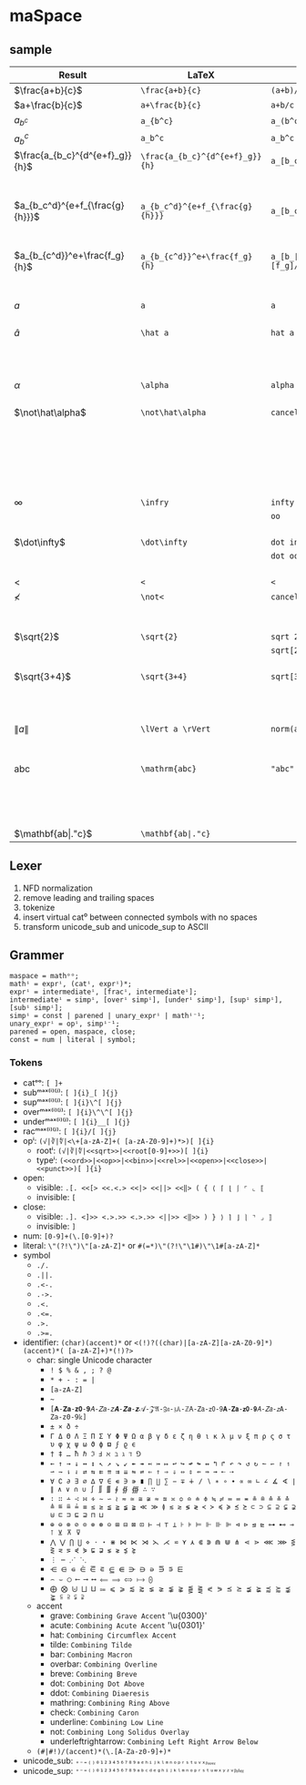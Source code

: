 # maSpace

## sample

| Result | LaTeX | AsciiMath | maSpace |
|-|-|-|-|
| $\frac{a+b}{c}$ | `\frac{a+b}{c}` | `(a+b)/c` | `a+b␣/c`
| $a+\frac{b}{c}$ | `a+\frac{b}{c}` | `a+b/c` | `a+b/c`
| $a_{b^c}$ | `a_{b^c}` | `a_(b^c)` | `a␣_b^c`
| $a_b^c$ | `a_b^c` | `a_b^c` | `a_b^c`
| $\frac{a_{b_c}^{d^{e+f}_g}}{h}$ | `\frac{a_{b_c}^{d^{e+f}_g}}{h}` | `a_[b_c]^[d_g^[e+f]]/h` | `a _b_c  ^d ^e+f _g  /h` (`a␣_b_c␣␣^d␣^e+f␣_g␣␣/h`)
|||| `a _b_c ^d^[e+f]_g /h` (`a␣_b_c␣^d^[e+f]_g␣/h`)
| $a_{b_c^d}^{e+f_{\frac{g}{h}}}$ | `a_{b_c^d}^{e+f_{\frac{g}{h}}}` | `a_[b_c^d]^[e+f_[g/h]]` | `a _b_c^d ^[e+f _g/h]` (`a␣_b_c^d␣^[e+f␣_g/h]`)
|||| `a _b_c^d  ^e+f _g/h` (`a␣_b_c^d␣␣^e+f␣_g/h`)
| $a_{b_{c^d}}^e+\frac{f_g}{h}$ | `a_{b_{c^d}}^e+\frac{f_g}{h}` | `a_[b_[c^d]]^[e]+[f_g]/h` | `a  _b _c^d  ^e  +  f_g/h` (`a␣␣_b␣_c^d␣␣^e␣␣+␣␣f_g/h`)
|||| `a  _b _c^d  ^e + f_g/h` (`a␣␣_b␣_c^d␣␣^e␣+␣f_g/h`)
| $a$ | `a` | `a` | `a`
|||| `<a>`
| $\hat a$ | `\hat a` | `hat a` | `â`
|||| `<<hat>>a`
|||| `<<hat>><a>`
|||| `<a hat>`
| $\alpha$ | `\alpha` | `alpha` | `α`
|||| `<alpha>`
| $\not\hat\alpha$ | `\not\hat\alpha` | `cancel hat alpha` | `<alpha hat not>`
|||| `<alpha hat!>`
|||| `<!alpha hat>`
|||| `<!α hat>`
|||| `<!α̂>`
|||| `<<not>><<hat>><alpha>`
|||| `α̸̂`
| $\infty$ | `\infry` | `infty` | `<infty>`
||| `oo` | `.oo.`
|||| `∞`
| $\dot\infty$ | `\dot\infty` | `dot infty` | `<infty dot>`
||| `dot oo` | `<.oo. dot>`
|||| `<∞ dot>`
| $<$ | `<` | `<` | `.<.`
| $\not<$ | `\not<` | `cancel <` | `<.<. not>`
|||| `<!.<.>`
|||| `≮`
| $\sqrt{2}$ | `\sqrt{2}` | `sqrt 2` | `<<sqrt>>2`
||| `sqrt[2]` | `<<sqrt>>[2]`
|||| `√2`
| $\sqrt{3+4}$ | `\sqrt{3+4}` | `sqrt[3+4]` | `√ 3+4`
|||| `√[3+4]`
|||| `<<sqrt>> 3+4`
|||| `<<sqrt>>[3+4]`
| $\lVert a \rVert$ | `\lVert a \rVert` | `norm(a)` | `<<norm>>a`
|||| `<<‖> a <‖>>`
|||| `<<.\|\|.> a <.\|\|.>>`
| $\mathrm{abc}$ | `\mathrm{abc}` | `"abc"` | `<"abc" rm>`
|||| `"abc"`
|||| `<\| abc \|>`
|||| `<\|\| abc \|\|>`
|||| `<\|\|\| abc \|\|\| rm>`
| $\mathbf{ab\|."c}$ | ``\mathbf{ab\|."c}`` || `<\|\| ab\|."c \|\| rm>`

## Lexer

1. NFD normalization
2. remove leading and trailing spaces
3. tokenize
4. insert virtual cat⁰ between connected symbols with no spaces
5. transform unicode_sub and unicode_sup to ASCII

## Grammer

```ebnf
maspace = mathᵒᵒ;
mathⁱ = exprⁱ, (catⁱ, exprⁱ)*;
exprⁱ = intermediateⁱ, [fracⁱ, intermediateⁱ];
intermediateⁱ = simpⁱ, [overⁱ simpⁱ], [underⁱ simpⁱ], [supⁱ simpⁱ], [subⁱ simpⁱ];
simpⁱ = const | parened | unary_exprⁱ | mathⁱ⁻¹;
unary_exprⁱ = opⁱ, simpⁱ⁻¹;
parened = open, maspace, close;
const = num | literal | symbol;
```

### Tokens

- catᵒᵒ: `[ ]+`
- subᵐᵃˣ⁽ⁱ⁾⁽ʲ⁾: `[ ]{i}_[ ]{j}`
- supᵐᵃˣ⁽ⁱ⁾⁽ʲ⁾: `[ ]{i}\^[ ]{j}`
- overᵐᵃˣ⁽ⁱ⁾⁽ʲ⁾: `[ ]{i}\^\^[ ]{j}`
- underᵐᵃˣ⁽ⁱ⁾⁽ʲ⁾: `[ ]{i}__[ ]{j}`
- racᵐᵃˣ⁽ⁱ⁾⁽ʲ⁾: `[ ]{i}/[ ]{j}`
- opⁱ: `(√|∛|∜|<\+[a-zA-Z]+( [a-zA-Z0-9]+)*>)[ ]{i}`
  - rootⁱ: `(√|∛|∜|<<sqrt>>|<<root[0-9]+>>)[ ]{i}`
  - typeⁱ: `(<<ord>>|<<op>>|<<bin>>|<<rel>>|<<open>>|<<close>>|<<punct>>)[ ]{i}`
- open:
  - visible: `.[. <<[> <<.<.> <<|> <<||> <<‖> ( { ⟨ ⌈ ⌊ ⎰ ⌜ ⌞ ⟦`
  - invisible: `[`
- close:
  - visible: `.]. <]>> <.>.>> <.>.>> <||>> <‖>> ) } ⟩ ⌉ ⌋ ⎱ ⌝ ⌟ ⟧`
  - invisible: `]`
- num: `[0-9]+(\.[0-9]+)?`
- literal: `\"(?!\")\"[a-zA-Z]*` or `#(=*)\"(?!\"\1#)\"\1#[a-zA-Z]*`
- symbol
  - `./.`
  - `.||.`
  - `.<-.`
  - `.->.`
  - `.<.`
  - `.<=.`
  - `.>.`
  - `.>=.`
- identifier: `(char)(accent)*` or `<(!)?((char)|[a-zA-Z][a-zA-Z0-9]*)(accent)*( [a-zA-Z]+)*(!)?>`
  - char: single Unicode character
    - `! $ % & , ; ? @`
    - `* + - : = |`
    - `[a-zA-Z]`
    - `~`
    - `[𝐀-𝐙𝐚-𝐳𝟎-𝟗𝐴-𝑍𝑎-𝑧𝑨-𝒁𝒂-𝒛𝒜-𝒵𝔄-ℨ𝔞-𝔷𝔸-ℤ𝖠-𝖹𝖺-𝗓𝟢-𝟫𝗔-𝗭𝗮-𝘇𝟬-𝟵𝘈-𝘡𝘢-𝘻𝙰-𝚉𝚊-𝚣𝟶-𝟿𝕜]`
    - `± × ð ÷`
    - `Γ Δ Θ Λ Ξ Π Σ Υ Φ Ψ Ω α β γ δ ε ζ η θ ι κ λ μ ν ξ π ρ ς σ τ υ φ χ ψ ω ϑ ϕ ϖ ϝ ϱ ϵ`
    - `† ‡ … ħ ℏ ℑ Ⅎ ℵ ℶ ℷ ℸ ⅁`
    - `← ↑ → ↓ ↔ ↕ ↖ ↗ ↘ ↙ ↞ ↠ ↢ ↣ ↦ ↩ ↪ ↫ ↬ ↭ ↰ ↱ ↶ ↷ ↺ ↻ ↼ ↽ ↾ ↿ ⇀ ⇁ ⇂ ⇃ ⇄ ⇆ ⇇ ⇈ ⇉ ⇊ ⇋ ⇌ ⇐ ⇑ ⇒ ⇓ ⇔ ⇕ ⇚ ⇛ ⇝ ⇠ ⇢`
    - `∀ ∁ ∂ ∃ ∅ ∆ ∇ ∈ ∊ ∋ ∍ ∎ ∏ ∐ ∑ − ∓ ∔ ∕ ∖ ∗ ∘ ∙ ∝ ∞ ∟ ∠ ∡ ∢ ∣ ∥ ∧ ∨ ∩ ∪ ∫ ∬ ∭ ∮ ∯ ∰ ∴ ∵`
    - `∶ ∷ ∸ ∹ ∺ ∻ ∼ ∽ ≀ ≂ ≃ ≅ ≆ ≈ ≊ ≍ ≎ ≏ ≐ ≑ ≒ ≓ ≔ ≕ ≖ ≗ ≘ ≙ ≚ ≛ ≜ ≝ ≞ ≟ ≡ ≤ ≥ ≦ ≧ ≨ ≩ ≪ ≫ ≬ ≲ ≳ ≶ ≷ ≺ ≻ ≼ ≽ ≾ ≿ ⊂ ⊃ ⊆ ⊇ ⊊ ⊋ ⊎ ⊏ ⊐ ⊑ ⊒ ⊓ ⊔`
    - `⊕ ⊖ ⊗ ⊘ ⊙ ⊚ ⊛ ⊝ ⊞ ⊟ ⊠ ⊡ ⊢ ⊣ ⊤ ⊥ ⊦ ⊧ ⊨ ⊩ ⊪ ⊫ ⊲ ⊳ ⊴ ⊵ ⊶ ⊷ ⊸ ⊺ ⊻ ⊼ ⊽`
    - `⋀ ⋁ ⋂ ⋃ ⋄ ⋅ ⋆ ⋇ ⋈ ⋉ ⋊ ⋋ ⋌ ⋍ ⋎ ⋏ ⋐ ⋑ ⋒ ⋓ ⋔ ⋖ ⋗ ⋘ ⋙ ⋚ ⋛ ⋜ ⋝ ⋞ ⋟ ⋤ ⋥ ⋦ ⋧ ⋨ ⋩`
    - `⋮ ⋯ ⋰ ⋱`
    - `⋲ ⋳ ⋴ ⋵ ⋶ ⋷ ⋸ ⋹ ⋺ ⋻ ⋼ ⋽ ⋾ ⋿`
    - `⌢ ⌣ ◯ ⟵ ⟶ ⟷ ⟸ ⟹ ⟺ ⟼ ⨀`
    - `⨁ ⨂ ⨄ ⨆ ⨿ ⩴ ⩽ ⩾ ⪅ ⪆ ⪇ ⪈ ⪉ ⪊ ⪋ ⪌ ⪕ ⪖ ⪯ ⪰ ⪵ ⪶ ⪷ ⪸ ⪹ ⪺ ⫅ ⫆ ⫋ ⫌`
  - accent
    - grave: `Combining Grave Accent` '\u{0300}'
    - acute: `Combining Acute Accent` '\u{0301}'
    - hat: `Combining Circumflex Accent`
    - tilde: `Combining Tilde`
    - bar: `Combining Macron`
    - overbar: `Combining Overline`
    - breve: `Combining Breve`
    - dot: `Combining Dot Above`
    - ddot: `Combining Diaeresis`
    - mathring: `Combining Ring Above`
    - check: `Combining Caron`
    - underline: `Combining Low Line`
    - not: `Combining Long Solidus Overlay`
    - underleftrightarrow: `Combining Left Right Arrow Below`
  - `(#|#!)/(accent)*(\.[A-Za-z0-9]+)*`
- unicode_sub: `₊₋₌₍₎₀₁₂₃₄₅₆₇₈₉ₐₑₕᵢⱼₖₗₘₙₒₚᵣₛₜᵤᵥₓᵦᵧᵨᵩᵪ`
- unicode_sup: `⁺⁻⁼⁽⁾⁰¹²³⁴⁵⁶⁷⁸⁹ᵃᵇᶜᵈᵉᵍʰⁱʲᵏˡᵐⁿᵒᵖʳˢᵗᵘʷˣʸᶻᵛᵝᵞᵟᵠᵡ`
